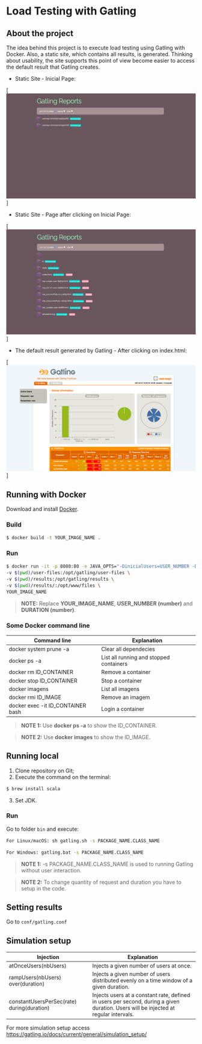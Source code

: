 
# Load Testing with Gatling 

## About the project
The idea behind this project is to execute load testing using Gatling with Docker. Also, a static site, which contains all results, is generated. Thinking about usability, the site supports this point of view become easier to access the default result that Gatling creates.

* Static Site - Inicial Page:

[![Product Name Screen Shot 1][product-screenshot1]]
* Static Site - Page after clicking on Inicial Page:

[![Product Name Screen Shot 2][product-screenshot2]]
* The default result generated by Gatling - After clicking on index.html:

[![Product Name Screen Shot 3][product-screenshot3]]

## Running with Docker
Download and install [Docker](https://www.docker.com/products/docker-desktop).

### Build
```sh
$ docker build -t YOUR_IMAGE_NAME .
```
### Run
```sh
$ docker run -it -p 8080:80 -e JAVA_OPTS="-DinicialUsers=USER_NUMBER -DtestDuration==DURATION" --rm -v $(pwd)/conf:/opt/gatling/conf \
-v $(pwd)/user-files:/opt/gatling/user-files \
-v $(pwd)/results:/opt/gatling/results \
-v $(pwd)/results/:/opt/www/files \
YOUR_IMAGE_NAME
```
> **NOTE:** Replace **YOUR_IMAGE_NAME**,  **USER_NUMBER (number)**  and  **DURATION (number)**.

### Some Docker command line
| Command line | Explanation |
| ------ | ------ |
| docker system prune -a | Clear all dependecies |
| docker ps -a | List all running and stopped containers |
| docker rm ID_CONTAINER | Remove a container |
| docker stop ID_CONTAINER | Stop a container |
| docker imagens | List all imagens |
| docker rmi ID_IMAGE | Remove an imagem |
| docker exec -it ID_CONTAINER bash | Login a container |

> **NOTE 1:** Use **docker ps -a** to show the ID_CONTAINER.

> **NOTE 2:** Use **docker images** to show the ID_IMAGE.

## Running local  

1. Clone repository on Git;
2. Execute the command on the terminal:

```sh
$ brew install scala
```
3. Set JDK.

### Run

Go to folder `bin` and execute:

```sh
For Linux/macOS: sh gatling.sh -s PACKAGE_NAME.CLASS_NAME
```

```sh
For Windows: gatling.bat -s PACKAGE_NAME.CLASS_NAME
```
> **NOTE 1:** -s PACKAGE_NAME.CLASS_NAME is used to running Gatling without user interaction.

> **NOTE 2:** To change quantity of request and duration you have to setup in the code.

## Setting results
Go to `conf/gatling.conf`

## Simulation setup
| Injection | Explanation |
| ------ | ------ |
| atOnceUsers(nbUsers) | Injects a given number of users at once. |
| rampUsers(nbUsers) over(duration) | Injects a given number of users distributed evenly on a time window of a given duration. |
| constantUsersPerSec(rate) during(duration) | Injects users at a constant rate, defined in users per second, during a given duration. Users will be injected at regular intervals. |

For more simulation setup access https://gatling.io/docs/current/general/simulation_setup/

<!-- MARKDOWN LINKS & IMAGES -->
[product-screenshot1]: images/inicial_page_site.png
[product-screenshot2]: images/page_2.png
[product-screenshot3]: images/default_result_gatling.png
